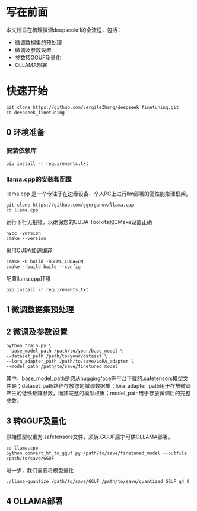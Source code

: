 # 写在前面
本文档旨在梳理微调deepseekr1的全流程，包括：

 - 微调数据集的预处理
 - 微调及参数设置
 - 参数转GGUF及量化
 - OLLAMA部署


# 快速开始

    git clone https://github.com/vergileZhang/deepseek_finetuning.git
    cd deepseek_finetuning
    
## 0 环境准备
### 安装依赖库
    pip install -r requirements.txt
### llama.cpp的安装和配置
llama.cpp 是一个专注于在边缘设备、个人PC上进行llm部署的高性能推理框架。

    git clone https://github.com/ggerganov/llama.cpp 
    cd llama.cpp
运行下行无报错，以确保您的CUDA Toolkits和CMake设置正确

    nvcc -version
    cmake --version
采用CUDA加速编译

    cmake -B build -DGGML_CUDA=ON
    cmake --build build --config

配置llama.cpp环境

    pip install -r requirements.txt



## 1 微调数据集预处理

## 2 微调及参数设置

    python train.py \
    --base_model_path /path/to/your/base_model \
    --dataset_path /path/to/your/dataset \
    --lora_adapter_path /path/to/save/LoRA_adapter \
    --model_path /path/to/save/finetuned_model

其中，base_model_path是您从huggingface等平台下载的.safetensors模型文件夹；dataset_path路径存放您的微调数据集；lora_adapter_path用于存放微调产生的低秩矩阵参数，而非完整的模型权重；model_path用于存放微调后的完整参数。


## 3 转GGUF及量化
原始模型权重为.safetensors文件，须转.GGUF后才可供OLLAMA部署。

    cd llama.cpp
    python convert_hf_to_gguf.py /path/to/save/finetuned_model --outfile /path/to/save/GGUF
进一步，我们需要将模型量化

    ./llama-quantize /path/to/save/GGUF /path/to/save/quantized_GGUF q4_0



## 4 OLLAMA部署

